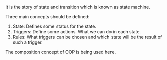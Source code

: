 It is the story of state and transition which is known as state machine.

Three main concepts should be defined:
1. State:
   Defines some status for the state.
2. Triggers:
   Define some actions. What we can do in each state.
3. Rules:
   What triggers can be chosen and which state will be the result of such a trigger.

The composition concept of OOP is being used here.
